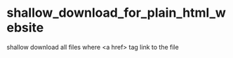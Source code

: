 # shallow_download_for_plain_html_website
shallow download all files where &lt;a href> tag link to the file
